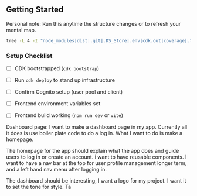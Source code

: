 ## Getting Started

Personal note: Run this anytime the structure changes or to refresh your mental map.

```bash
tree -L 4 -I "node_modules|dist|.git|.DS_Store|.env|cdk.out|coverage|.turbo|.next|build"
```

### Setup Checklist

- [ ] CDK bootstrapped (`cdk bootstrap`)
- [ ] Run `cdk deploy` to stand up infrastructure
- [ ] Confirm Cognito setup (user pool and client)
- [ ] Frontend environment variables set
- [ ] Frontend build working (`npm run dev` or `vite`)


Dashboard page:
 I want to make a dashboard page in my app. Currently all it does is use boiler plate code to do a log in. What I want to do is make a homepage.

The homepage for the app should explain what the app does and guide users to log in or create an account. i want to have reusable components. I want to have a nav bar at the top for user profile management longer term, and a left hand nav menu after logging in.

The dashboard should be interesting, I want a logo for my project. I want it to set the tone for style. Ta


